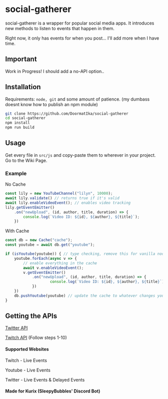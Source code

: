 # social-gatherer
social-gatherer is a wrapper for popular social media apps. It introduces new methods to listen to events that happen in them.

Right now, it only has events for when you post... I'll add more when I have time.

## Important
Work in Progress!
I should add a no-API option..

## Installation
Requirements: `node, git` and some amount of patience. (my dumbass doesnt know how to publish an npm module)
```sh
git clone https://github.com/DoormatIka/social-gatherer
cd social-gatherer
npm install
npm run build
```

## Usage
Get every file in `src/js` and copy-paste them to wherever in your project.
Go to the Wiki Page.

### Example
No Cache
```ts
const lily = new YouTubeChannel("lilyn", 10000);
await lily.validate() // returns true if it's valid
await lily.enableVideoEvent(); // enables video tracking
lily.getEventEmitter()
    .on("newUpload", (id, author, title, duration) => {
        console.log(`Video ID: ${id}, ${author}, ${title}`);
    })
```

With Cache
```ts
const db = new Cache("cache");
const youtube = await db.get("youtube");

if (isYoutube(youtube)) { // type checking, remove this for vanilla node.js
    youtube.forEach(async v => {
        // enable everything in the cache
        await v.enableVideoEvent();
        v.getEventEmitter()
            .on("newUpload", (id, author, title, duration) => {
                    console.log(`Video ID: ${id}, ${author}, ${title}`);
            })
    })
    db.pushYoutube(youtube) // update the cache to whatever changes you made
}
```

## Getting the APIs
[Twitter API](https://developer.twitter.com/en/docs/twitter-api/getting-started/getting-access-to-the-twitter-api)

[Twitch API](https://dev.twitch.tv/docs/authentication/register-app/) (Follow steps 1-10)

#### Supported Websites
Twitch - Live Events

Youtube - Live Events

Twitter - Live Events & Delayed Events

#### Made for Kurix (SleepyBubbles' Discord Bot)
